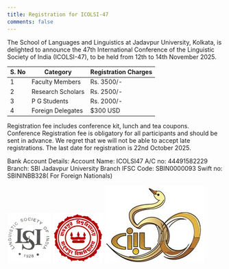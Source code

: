 ```yaml
---
title: Registration for ICOLSI-47
comments: false
---
```


The School of Languages and Linguistics at Jadavpur University, Kolkata, is delighted to announce the 47th International Conference of the Linguistic Society of India (ICOLSI-47), to be held from 12th to 14th November 2025.

| S. No | Category           | Registration Charges |
|-------|--------------------|----------------------|
| 1     | Faculty Members    | Rs. 3500/-           |
| 2     | Research Scholars  | Rs. 2500/-           |
| 3     | P G Students       | Rs. 2000/-           |
| 4     | Foreign Delegates  | $300 USD             |


Registration fee includes conference kit, lunch and tea coupons. Conference Registration fee is obligatory for all participants and should be sent in advance. We regret that we will not be able to accept late registrations. The last date for registration is 22nd October 2025.

Bank Account Details:
Account Name: ICOLSI47
A/C no: 44491582229
Branch: SBI Jadavpur University Branch
IFSC Code: SBIN0000093
Swift no: SBININBB328( For Foreign Nationals)


![Linguistic Society of India](/assets/images/LSI_logo.png)
![Jadavpur University](/assets/images/JU_logo.png)
![Central Institute of Indian Languages](/assets/images/ciil.png)



